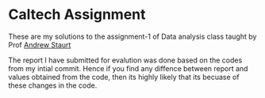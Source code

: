 # Caltech Assignment


These are my solutions to the assignment-1 of Data analysis class taught by Prof [Andrew Staurt](http://stuart.caltech.edu)

The report I have submitted for evalution was done based on the codes from my
intial commit. Hence if you find any diffence between report and values obtained from the code, 
then its highly likely that its becuase of these changes in the code.
